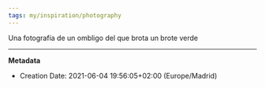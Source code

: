 ```yaml
---
tags: my/inspiration/photography
---
```


Una fotografía de un ombligo del que brota un brote verde

---
**Metadata**
- Creation Date: 2021-06-04 19:56:05+02:00 (Europe/Madrid)
